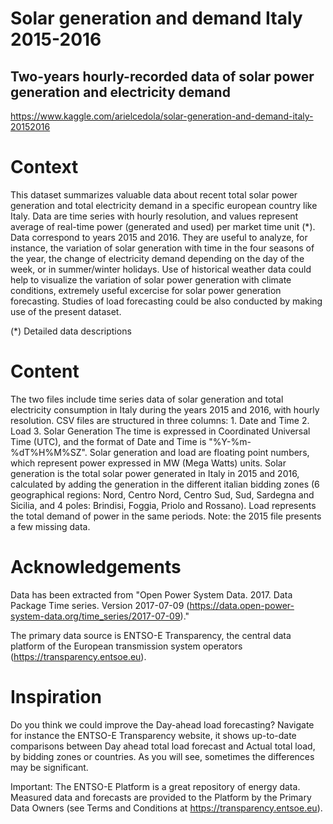 # Solar generation and demand Italy 2015-2016
## Two-years hourly-recorded data of solar power generation and electricity demand
https://www.kaggle.com/arielcedola/solar-generation-and-demand-italy-20152016

# Context

This dataset summarizes valuable data about recent total solar power generation and total electricity demand in a specific european country like Italy. Data are time series with hourly resolution, and values represent average of real-time power (generated and used) per market time unit (*). Data correspond to years 2015 and 2016. They are useful to analyze, for instance, the variation of solar generation with time in the four seasons of the year, the change of electricity demand depending on the day of the week, or in summer/winter holidays. Use of historical weather data could help to visualize the variation of solar power generation with climate conditions, extremely useful excercise for solar power generation forecasting. Studies of load forecasting could be also conducted by making use of the present dataset.

(*) Detailed data descriptions

# Content

The two files include time series data of solar generation and total electricity consumption in Italy during the years 2015 and 2016, with hourly resolution. CSV files are structured in three columns: 1. Date and Time 2. Load 3. Solar Generation The time is expressed in Coordinated Universal Time (UTC), and the format of Date and Time is "%Y-%m-%dT%H%M%SZ". Solar generation and load are floating point numbers, which represent power expressed in MW (Mega Watts) units. Solar generation is the total solar power generated in Italy in 2015 and 2016, calculated by adding the generation in the different italian bidding zones (6 geographical regions: Nord, Centro Nord, Centro Sud, Sud, Sardegna and Sicilia, and 4 poles: Brindisi, Foggia, Priolo and Rossano). Load represents the total demand of power in the same periods. Note: the 2015 file presents a few missing data.

# Acknowledgements

Data has been extracted from "Open Power System Data. 2017. Data Package Time series. Version 2017-07-09 (https://data.open-power-system-data.org/time_series/2017-07-09)."

The primary data source is ENTSO-E Transparency, the central data platform of the European transmission system operators (https://transparency.entsoe.eu).

# Inspiration

Do you think we could improve the Day-ahead load forecasting? Navigate for instance the ENTSO-E Transparency website, it shows up-to-date comparisons between Day ahead total load forecast and Actual total load, by bidding zones or countries. As you will see, sometimes the differences may be significant.

Important: The ENTSO-E Platform is a great repository of energy data. Measured data and forecasts are provided to the Platform by the Primary Data Owners (see Terms and Conditions at https://transparency.entsoe.eu).

